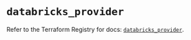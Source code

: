 # `databricks_provider`

Refer to the Terraform Registry for docs: [`databricks_provider`](https://registry.terraform.io/providers/databricks/databricks/1.33.0/docs/resources/provider).
